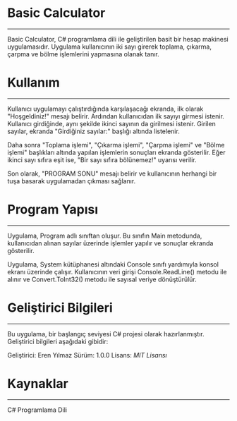 # Basic Calculator
-----------------

Basic Calculator, C# programlama dili ile geliştirilen basit bir hesap makinesi uygulamasıdır. Uygulama kullanıcının iki sayı girerek toplama, çıkarma, çarpma ve bölme işlemlerini yapmasına olanak tanır.

# Kullanım
---------

Kullanıcı uygulamayı çalıştırdığında karşılaşacağı ekranda, ilk olarak "Hoşgeldiniz!" mesajı belirir. Ardından kullanıcıdan ilk sayıyı girmesi istenir. Kullanıcı girdiğinde, aynı şekilde ikinci sayının da girilmesi istenir. Girilen sayılar, ekranda "Girdiğiniz sayılar:" başlığı altında listelenir.

Daha sonra "Toplama işlemi", "Çıkarma işlemi", "Çarpma işlemi" ve "Bölme işlemi" başlıkları altında yapılan işlemlerin sonuçları ekranda gösterilir. Eğer ikinci sayı sıfıra eşit ise, "Bir sayı sıfıra bölünemez!" uyarısı verilir.

Son olarak, "PROGRAM SONU" mesajı belirir ve kullanıcının herhangi bir tuşa basarak uygulamadan çıkması sağlanır.

# Program Yapısı
---------------

Uygulama, Program adlı sınıftan oluşur. Bu sınıfın Main metodunda, kullanıcıdan alınan sayılar üzerinde işlemler yapılır ve sonuçlar ekranda gösterilir.

Uygulama, System kütüphanesi altındaki Console sınıfı yardımıyla konsol ekranı üzerinde çalışır. Kullanıcının veri girişi Console.ReadLine() metodu ile alınır ve Convert.ToInt32() metodu ile sayısal veriye dönüştürülür.

# Geliştirici Bilgileri
----------------------

Bu uygulama, bir başlangıç seviyesi C# projesi olarak hazırlanmıştır. Geliştirici bilgileri aşağıdaki gibidir:

Geliştirici: Eren Yılmaz
Sürüm: 1.0.0
Lisans: *MIT Lisansı*

# Kaynaklar
----------

C# Programlama Dili
